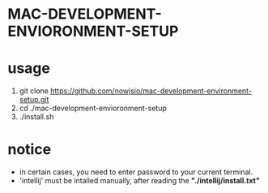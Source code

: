 # MAC-DEVELOPMENT-ENVIORONMENT-SETUP

# usage
1. git clone https://github.com/nowjsio/mac-development-environment-setup.git
2. cd ./mac-development-envioronment-setup
3. ./install.sh

# notice
 * in certain cases, you need to enter password to your current terminal.
 * 'intellij' must be intalled manually, after reading the **"./intellij/install.txt"**